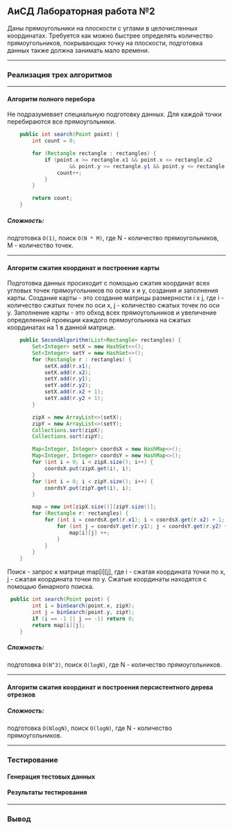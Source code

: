 ## AиСД Лабораторная работа №2
Даны прямоугольники на плоскости с углами в целочисленных координатах.
Требуется как можно быстрее определять количество прямоугольников, покрывающих точку на плоскости, подготовка данных также должна занимать мало времени.
____
### Реализация трех алгоритмов 
___
#### Алгоритм полного перебора
Не подразумевает специальную подготовку данных. Для каждой точки перебираются все прямоугольники.

```java
    public int search(Point point) {
        int count = 0;

        for (Rectangle rectangle : rectangles) {
            if (point.x >= rectangle.x1 && point.x <= rectangle.x2
                    && point.y >= rectangle.y1 && point.y <= rectangle.y2) {
                count++;
            }
        }

        return count;
    }
```

##### Сложность:
подготовка `O(1)`, поиск `O(N * M)`, где N - количество прямоугольников, M - количество точек.
____
#### Алгоритм сжатия координат и построение карты

Подготовка данных просиходит с помощью сжатия координат  всех угловых точек прямоугольников по осям х и y, создания и заполнения карты.
Создание карты - это создание матрицы размерности i х j, где i - количество сжатых точек по оси х, j - количество сжатых точек по оси у.
Заполнение карты - это обход всех прямоугольников и увеличение определенной проекции каждого прямоугольника на сжатых координатах на 1 в данной матрице.

```java
    public SecondAlgorithm(List<Rectangle> rectangles) {
        Set<Integer> setX = new HashSet<>();
        Set<Integer> setY = new HashSet<>();
        for (Rectangle r : rectangles) {
            setX.add(r.x1);
            setX.add(r.x2);
            setY.add(r.y1);
            setY.add(r.y2);
            setX.add(r.x2 + 1);
            setY.add(r.y2 + 1);
        }

        zipX = new ArrayList<>(setX);
        zipY = new ArrayList<>(setY);
        Collections.sort(zipX);
        Collections.sort(zipY);

        Map<Integer, Integer> coordsX = new HashMap<>();
        Map<Integer, Integer> coordsY = new HashMap<>();
        for (int i = 0; i < zipX.size(); i++) {
            coordsX.put(zipX.get(i), i);
        }
        for (int i = 0; i < zipY.size(); i++) {
            coordsY.put(zipY.get(i), i);
        }

        map = new int[zipX.size()][zipY.size()];
        for (Rectangle r: rectangles) {
            for (int i = coordsX.get(r.x1); i < coordsX.get(r.x2) + 1; i++) {
                for (int j = coordsY.get(r.y1); j < coordsY.get(r.y2) + 1; j++) {
                    map[i][j] ++;
                }
            }
        }
    }
```
Поиск - запрос к матрице map[i][j], где i - сжатая координата точки по х, j - сжатая координата точки по y. Сжатые координаты находятся с помощью бинарного поиска.
```java
 public int search(Point point) {
        int i = binSearch(point.x, zipX);
        int j = binSearch(point.y, zipY);
        if (i == -1 || j == -1) return 0;
        return map[i][j];
    }
```
##### Сложность:
подготовка `O(N^3)`, поиск `O(logN)`, где N - количество прямоугольников.
____
#### Алгоритм сжатия координат и построения персистентного дерева отрезков 

##### Сложность:
подготовка `O(NlogN)`, поиск `O(logN)`, где N - количество прямоугольников.
____


### Тестирование 
#### Генерация тестовых данных 

#### Результаты тестирования 
____
### Вывод




